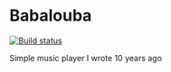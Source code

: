 # Babalouba
[![Build status](https://ci.appveyor.com/api/projects/status/52tjsym5lalt04cy/branch/master?svg=true)](https://ci.appveyor.com/project/dvoaviarison/babalouba/branch/master)

Simple music player I wrote 10 years ago
